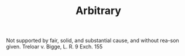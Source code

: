 ---
title: Arbitrary
letter: A
permalink: "/definitions/arbitrary.html"
body: Not supported by fair, solid, and substantial cause, and without rea-son given.
  Treloar v. Bigge, L. R. 9 Exch. 155
published_at: '2018-07-07'
layout: post
---